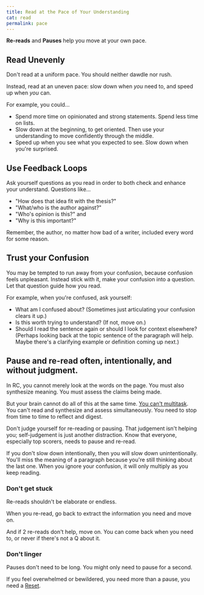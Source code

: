 ```yaml
---
title: Read at the Pace of Your Understanding
cat: read
permalink: pace
---
```


**Re-reads** and **Pauses** help you move at your own pace.

## Read Unevenly

Don't read at a uniform pace. You should neither dawdle nor rush.

Instead, read at an uneven pace: slow down when *you* need to, and speed up when *you* can.

For example, you could...
- Spend more time on opinionated and strong statements. Spend less time on lists.
- Slow down at the beginning, to get oriented. Then use your understanding to move confidently through the middle.
- Speed up when you see what you expected to see. Slow down when you're surprised.

## Use Feedback Loops

Ask yourself questions as you read in order to both check and enhance your understand. Questions like...

- "How does that idea fit with the thesis?"
- "What/who is the author against?"
- "Who's opinion is this?" and
- "Why is this important?"

Remember, the author, no matter how bad of a writer, included every word for some reason.

## Trust your Confusion

You may be tempted to run away from your confusion, because confusion feels unpleasant. Instead stick with it, make your confusion into a question. Let that question guide how you read.

For example, when you're confused, ask yourself:

- What am I confused about? (Sometimes just articulating your confusion clears it up.)
- Is this worth trying to understand? (If not, move on.)
- Should I read the sentence again or should I look for context elsewhere? (Perhaps looking back at the topic sentence of the paragraph will help. Maybe there's a clarifying example or definition coming up next.)

## Pause and re-read often, intentionally, and without judgment.

In RC, you cannot merely look at the words on the page. You must also synthesize meaning. You must assess the claims being made. 

But your brain cannot do all of this at the same time. [You can't multitask][multitask]. You can't read and synthesize and assess simultaneously. You need to stop from time to time to reflect and digest.

Don't judge yourself for re-reading or pausing. That judgement isn't helping you; self-judgement is just another distraction. Know that everyone, especially top scorers, needs to pause and re-read.

If you don't slow down intentionally, then you will slow down unintentionally. You'll miss the meaning of a paragraph because you're still thinking about the last one. When you ignore your confusion, it will only multiply as you keep reading.

### Don't get stuck

Re-reads shouldn't be elaborate or endless. 

When you re-read, go back to extract the information you need and move on. 

And if 2 re-reads don't help, move on. You can come back when you need to, or never if there's not a Q about it.

### Don't linger

Pauses don't need to be long. You might only need to pause for a second.

If you feel overwhelmed or bewildered, you need more than a pause, you need a [Reset][reset].

[multitask]: glossary.html#multitask
[reset]: resets.html
